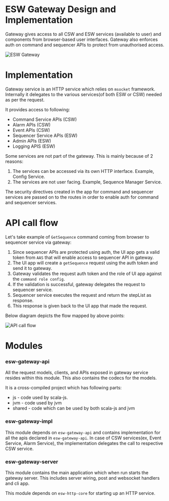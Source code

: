 # ESW Gateway Design and Implementation

Gateway gives access to all CSW and ESW services (available to user) and components from browser-based user interfaces.
Gateway also enforces auth on command and sequencer APIs to protect from unauthorised access.

![ESW Gateway](../images/gateway/gateway.svg)

# Implementation

Gateway service is an HTTP service which relies on `msocket` framework. Internally it delegates to the various 
services(of both ESW or CSW) needed as per the request.

It provides access to following:

* Command Service APIs (CSW)
* Alarm APIs (CSW)
* Event APIs (CSW)
* Sequencer Service APIs (ESW)
* Admin APIs (ESW)
* Logging APIS (ESW)

Some services are not part of the gateway. This is mainly because of 2 reasons:
1. The services can be accessed via its own HTTP interface. Example, Config Service.
2. The services are not user facing. Example, Sequence Manager Service.

The security directives created in the app for command and sequencer services are passed on to the routes in order to 
enable auth for command and sequencer services.

# API call flow

Let's take example of `GetSequence` command coming from browser to sequencer service via gateway:

1. Since sequencer APIs are protected using auth, the UI app gets a valid token from `AAS` that will enable access to 
sequencer API in gateway.
2. The UI app will create a `getSequence` request using the auth token and send it to gateway.
3. Gateway validates the request auth token and the role of UI app against the `command role config`.
4. If the validation is successful, gateway delegates the request to sequencer service.
5. Sequencer service executes the request and return the stepList as response.
6. This response is given back to the UI app that made the request.

Below diagram depicts the flow mapped by above points:

![API call flow](../images/gateway/api-flow.svg)
 
# Modules

### esw-gateway-api

All the request models, clients, and APIs exposed in gateway service resides within this module. 
This also contains the codecs for the models. 

It is a cross-compiled project which has following parts:

- js - code used by scala-js.
- jvm - code used by jvm
- shared - code which can be used by both scala-js and jvm

### esw-gateway-impl

This module depends on `esw-gateway-api` and contains implementation for all the apis declared in `esw-gateway-api`.
In case of CSW services(ex, Event Service, Alarm Service), the implementation delegates the call to respective CSW service. 

### esw-gateway-server

This module contains the main application which when run starts the gateway server. This includes server wiring, 
post and websocket handlers and cli app.

This module depends on `esw-http-core` for starting up an HTTP service.    
